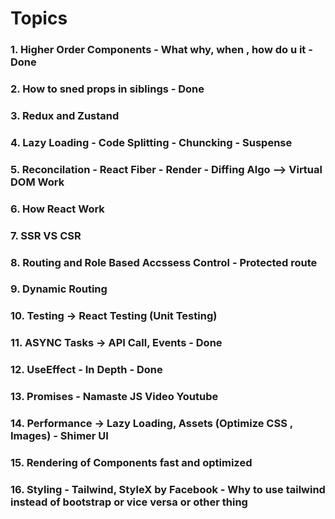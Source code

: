 # Topics

### 1. Higher Order Components - What why, when , how do u it - Done

### 2. How to sned props in siblings - Done

### 3. Redux and Zustand

### 4. Lazy Loading - Code Splitting - Chuncking - Suspense

### 5. Reconcilation - React Fiber - Render - Diffing Algo --> Virtual DOM Work

### 6. How React Work

### 7. SSR VS CSR

### 8. Routing and Role Based Accssess Control - Protected route

### 9. Dynamic Routing

### 10. Testing -> React Testing (Unit Testing)

### 11. ASYNC Tasks -> API Call, Events - Done

### 12. UseEffect - In Depth - Done

### 13. Promises - Namaste JS Video Youtube

### 14. Performance -> Lazy Loading, Assets (Optimize CSS , Images) - Shimer UI

### 15. Rendering of Components fast and optimized

### 16. Styling - Tailwind, StyleX by Facebook - Why to use tailwind instead of bootstrap or vice versa or other thing
